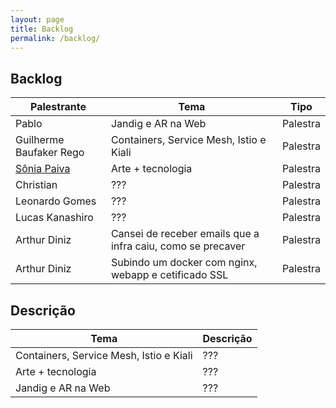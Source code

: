 ```yaml
---
layout: page
title: Backlog
permalink: /backlog/
---
```


## Backlog

| Palestrante                                    | Tema                                             | Tipo     |
| ---------------------------------------------- | ------------------------------------------------ | -------- |
| Pablo                                          | Jandig e AR na Web                               | Palestra |
| Guilherme Baufaker Rego                        | Containers, Service Mesh, Istio e Kiali          | Palestra |
| [Sônia Paiva](https://www.facebook.com/ltcunb) | Arte + tecnologia                                | Palestra |
| Christian                                      | ???                                              | Palestra |
| Leonardo Gomes                                 | ???                                              | Palestra |
| Lucas Kanashiro                                | ???                                              | Palestra |
|Arthur Diniz                                | Cansei de receber emails que a infra caiu, como se precaver                                      | Palestra |
|Arthur Diniz                                |     Subindo um docker com nginx, webapp e cetificado SSL                             | Palestra |

## Descrição

| Tema                                           | Descrição                                       |
| ---------------------------------------------- | ----------------------------------------------- |
| Containers, Service Mesh, Istio e Kiali        | ???                                             |
| Arte + tecnologia                              | ???                                             |
| Jandig e AR na Web                             | ???                                             |
